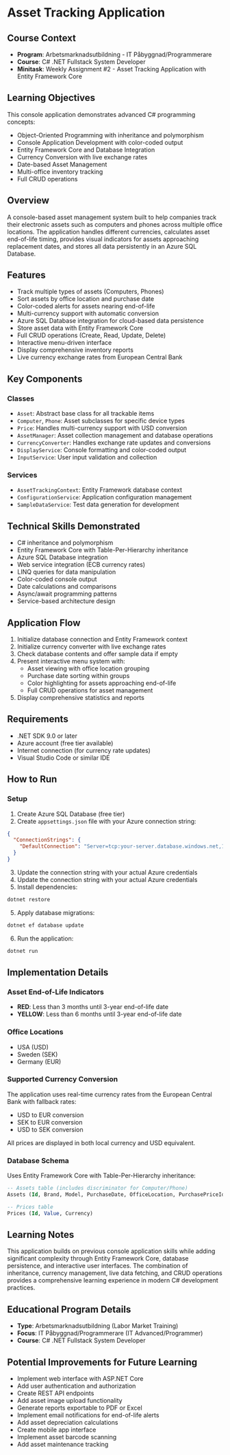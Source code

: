 # Asset Tracking Application

## Course Context

- **Program**: Arbetsmarknadsutbildning - IT Påbyggnad/Programmerare
- **Course**: C# .NET Fullstack System Developer
- **Minitask**: Weekly Assignment #2 - Asset Tracking Application with Entity Framework Core

## Learning Objectives

This console application demonstrates advanced C# programming concepts:

- Object-Oriented Programming with inheritance and polymorphism
- Console Application Development with color-coded output
- Entity Framework Core and Database Integration
- Currency Conversion with live exchange rates
- Date-based Asset Management
- Multi-office inventory tracking
- Full CRUD operations

## Overview

A console-based asset management system built to help companies track their electronic assets such as computers and phones across multiple office locations. The application handles different currencies, calculates asset end-of-life timing, provides visual indicators for assets approaching replacement dates, and stores all data persistently in an Azure SQL Database.

## Features

- Track multiple types of assets (Computers, Phones)
- Sort assets by office location and purchase date
- Color-coded alerts for assets nearing end-of-life
- Multi-currency support with automatic conversion
- Azure SQL Database integration for cloud-based data persistence
- Store asset data with Entity Framework Core
- Full CRUD operations (Create, Read, Update, Delete)
- Interactive menu-driven interface
- Display comprehensive inventory reports
- Live currency exchange rates from European Central Bank

## Key Components

### Classes

- `Asset`: Abstract base class for all trackable items
- `Computer`, `Phone`: Asset subclasses for specific device types
- `Price`: Handles multi-currency support with USD conversion
- `AssetManager`: Asset collection management and database operations
- `CurrencyConverter`: Handles exchange rate updates and conversions
- `DisplayService`: Console formatting and color-coded output
- `InputService`: User input validation and collection

### Services

- `AssetTrackingContext`: Entity Framework database context
- `ConfigurationService`: Application configuration management
- `SampleDataService`: Test data generation for development

## Technical Skills Demonstrated

- C# inheritance and polymorphism
- Entity Framework Core with Table-Per-Hierarchy inheritance
- Azure SQL Database integration
- Web service integration (ECB currency rates)
- LINQ queries for data manipulation
- Color-coded console output
- Date calculations and comparisons
- Async/await programming patterns
- Service-based architecture design

## Application Flow

1. Initialize database connection and Entity Framework context
2. Initialize currency converter with live exchange rates
3. Check database contents and offer sample data if empty
4. Present interactive menu system with:
   - Asset viewing with office location grouping
   - Purchase date sorting within groups
   - Color highlighting for assets approaching end-of-life
   - Full CRUD operations for asset management
5. Display comprehensive statistics and reports

## Requirements

- .NET SDK 9.0 or later
- Azure account (free tier available)
- Internet connection (for currency rate updates)
- Visual Studio Code or similar IDE

## How to Run

### Setup

1. Create Azure SQL Database (free tier)
2. Create `appsettings.json` file with your Azure connection string:

```json
{
  "ConnectionStrings": {
    "DefaultConnection": "Server=tcp:your-server.database.windows.net,1433;Initial Catalog=AssetTrackingDB;User ID=assetadmin;Password=your-password;Encrypt=True;TrustServerCertificate=False;"
  }
}
```

3. Update the connection string with your actual Azure credentials
4. Update the connection string with your actual Azure credentials
5. Install dependencies:

```bash
dotnet restore
```

5. Apply database migrations:

```bash
dotnet ef database update
```

6. Run the application:

```bash
dotnet run
```

## Implementation Details

### Asset End-of-Life Indicators

- **RED**: Less than 3 months until 3-year end-of-life date
- **YELLOW**: Less than 6 months until 3-year end-of-life date

### Office Locations

- USA (USD)
- Sweden (SEK)
- Germany (EUR)

### Supported Currency Conversion

The application uses real-time currency rates from the European Central Bank with fallback rates:

- USD to EUR conversion
- SEK to EUR conversion
- USD to SEK conversion

All prices are displayed in both local currency and USD equivalent.

### Database Schema

Uses Entity Framework Core with Table-Per-Hierarchy inheritance:

```sql
-- Assets table (includes discriminator for Computer/Phone)
Assets (Id, Brand, Model, PurchaseDate, OfficeLocation, PurchasePriceId, Discriminator)

-- Prices table
Prices (Id, Value, Currency)
```

## Learning Notes

This application builds on previous console application skills while adding significant complexity through Entity Framework Core, database persistence, and interactive user interfaces. The combination of inheritance, currency management, live data fetching, and CRUD operations provides a comprehensive learning experience in modern C# development practices.

## Educational Program Details

- **Type**: Arbetsmarknadsutbildning (Labor Market Training)
- **Focus**: IT Påbyggnad/Programmerare (IT Advanced/Programmer)
- **Course**: C# .NET Fullstack System Developer

## Potential Improvements for Future Learning

- Implement web interface with ASP.NET Core
- Add user authentication and authorization
- Create REST API endpoints
- Add asset image upload functionality
- Generate reports exportable to PDF or Excel
- Implement email notifications for end-of-life alerts
- Add asset depreciation calculations
- Create mobile app interface
- Implement asset barcode scanning
- Add asset maintenance tracking
